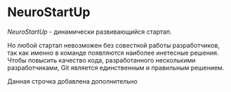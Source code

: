 # NeuroStartUp

*NeuroStartUp* - динамически развивающийся стартап.

Но любой стартап невозможен без совестной работы разработчиков, так как именно в команде появляются наиболее инетесные решения.
Чтобы повысить качество кода, разработанного несколькими разработчиками, Git является единственным и правильным решением.

Данная строчка добавлена дополнительно